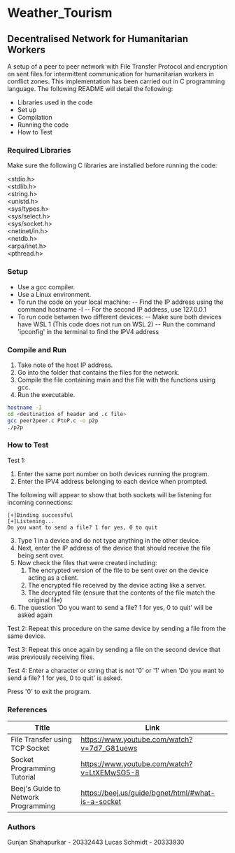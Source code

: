 # Weather_Tourism
## Decentralised Network for Humanitarian Workers

A setup of a peer to peer network with File Transfer Protocol and encryption on sent files for intermittent communication for humanitarian workers in conflict zones. This implementation has been carried out in C programming language. The following README will detail the following:

- Libraries used in the code
- Set up
- Compilation
- Running the code
- How to Test


### Required Libraries 

Make sure the following C libraries are installed before running the code:

<stdio.h>                     
<stdlib.h>                   
<string.h>                  
<unistd.h>                
<sys/types.h>              
<sys/select.h>                
<sys/socket.h>                
<netinet/in.h>                 
<netdb.h>                  
<arpa/inet.h>                 
<pthread.h>    


### Setup

- Use a gcc compiler.
- Use a Linux environment.
- To run the code on your local machine: 
-- Find the IP address using the command hostname -I
-- For the second IP address, use 127.0.0.1
- To run code between two different devices:
-- Make sure both devices have WSL 1 (This code does not run on WSL 2)
-- Run the command 'ipconfig' in the terminal to find the IPV4 address


### Compile and Run

1) Take note of the host IP address.
2) Go into the folder that contains the files for the network.
3) Compile the file containing main and the file with the functions using gcc.
4) Run the executable.

```sh
hostname -I
cd <destination of header and .c file>
gcc peer2peer.c PtoP.c -o p2p
./p2p
```

### How to Test

Test 1:
1) Enter the same port number on both devices running the program.
2) Enter the IPV4 address belonging to each device when prompted.

The following will appear to show that both sockets will be listening for incoming connections:
~~~
[+]Binding successful
[+]Listening...
Do you want to send a file? 1 for yes, 0 to quit
~~~
3) Type 1 in a device and do not type anything in the other device.
4) Next, enter the IP address of the device that should receive the file being sent over.
5) Now check the files that were created including: 
    1) The encrypted version of the file to be sent over on the device acting as a client.
    2) The encrypted file received by the device acting like a server.
    3) The decrypted file (ensure that the contents of the file match the original file)
6) The question 'Do you want to send a file? 1 for yes, 0 to quit' will be asked again

Test 2:
Repeat this procedure on the same device by sending a file from the same device. 

Test 3:
Repeat this once again by sending a file on the second device that was previously receiving files.

Test 4:
Enter a character or string that is not '0' or '1' when 'Do you want to send a file? 1 for yes, 0 to quit' is asked.

Press '0' to exit the program.


### References

| Title | Link |
| ------ | ------ |
| File Transfer using TCP Socket | https://www.youtube.com/watch?v=7d7_G81uews |
| Socket Programming Tutorial | https://www.youtube.com/watch?v=LtXEMwSG5-8 |
| Beej's Guide to Network Programming | https://beej.us/guide/bgnet/html/#what-is-a-socket |


### Authors

Gunjan Shahapurkar - 20332443
Lucas Schmidt - 20333930
